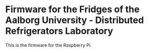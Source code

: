 # Firmware for the Fridges of the Aalborg University - Distributed Refrigerators Laboratory

This is the firmware for the Raspberry Pi.
